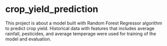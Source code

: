 # crop_yield_prediction
This project is about a model built with Random Forest Regressor algorithm to predict crop yield. Historical data with features that includes average rainfall, pesticides, and average temperage were used for training of the model and evaluation.
